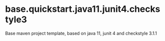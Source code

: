 # base.quickstart.java11.junit4.checkstyle3
Base maven project template, based on java 11, junit 4 and checkstyle 3.1.1
